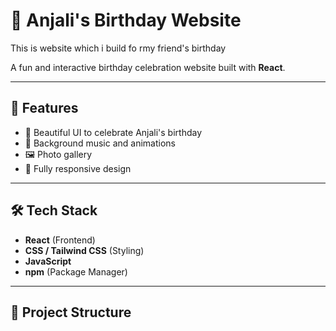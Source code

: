 # 🎂 Anjali's Birthday Website

This is website which i build fo rmy friend's birthday

A fun and interactive birthday celebration website built with **React**.

---

## 🌟 Features
- 🎉 Beautiful UI to celebrate Anjali's birthday
- 🎵 Background music and animations
- 🖼️ Photo gallery
- 📱 Fully responsive design

---

## 🛠️ Tech Stack
- **React** (Frontend)
- **CSS / Tailwind CSS** (Styling)
- **JavaScript**
- **npm** (Package Manager)

---

## 📂 Project Structure
